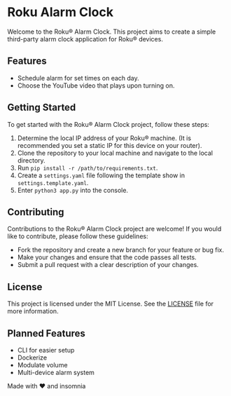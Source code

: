 # Roku Alarm Clock

Welcome to the Roku® Alarm Clock. This project aims to create a simple third-party alarm clock application for Roku® devices.

## Features

- Schedule alarm for set times on each day.
- Choose the YouTube video that plays upon turning on.

## Getting Started

To get started with the Roku® Alarm Clock project, follow these steps:

1. Determine the local IP address of your Roku® machine. (It is recommended you set a static IP for this device on your router).
2. Clone the repository to your local machine and navigate to the local directory.
3. Run `pip install -r /path/to/requirements.txt`.
4. Create a `settings.yaml` file following the template show in `settings.template.yaml`.
5. Enter `python3 app.py` into the console. 

## Contributing

Contributions to the Roku® Alarm Clock project are welcome! If you would like to contribute, please follow these guidelines:

- Fork the repository and create a new branch for your feature or bug fix.
- Make your changes and ensure that the code passes all tests.
- Submit a pull request with a clear description of your changes.

## License

This project is licensed under the MIT License. See the [LICENSE](LICENSE) file for more information.

## Planned Features
- CLI for easier setup
- Dockerize 
- Modulate volume
- Multi-device alarm system

Made with ❤️ and insomnia
